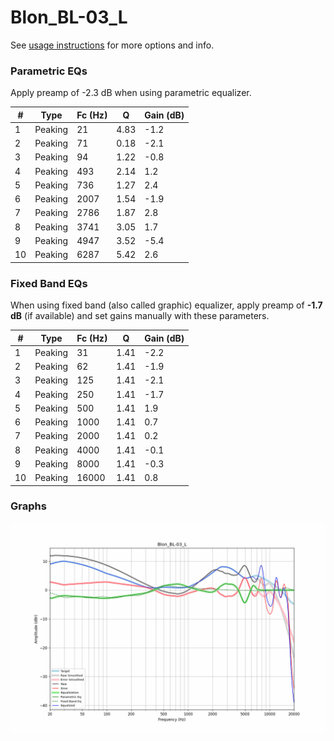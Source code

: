 # Blon_BL-03_L
See [usage instructions](https://github.com/jaakkopasanen/AutoEq#usage) for more options and info.

### Parametric EQs
Apply preamp of -2.3 dB when using parametric equalizer.

|   # | Type    |   Fc (Hz) |    Q |   Gain (dB) |
|-----|---------|-----------|------|-------------|
|   1 | Peaking |        21 | 4.83 |        -1.2 |
|   2 | Peaking |        71 | 0.18 |        -2.1 |
|   3 | Peaking |        94 | 1.22 |        -0.8 |
|   4 | Peaking |       493 | 2.14 |         1.2 |
|   5 | Peaking |       736 | 1.27 |         2.4 |
|   6 | Peaking |      2007 | 1.54 |        -1.9 |
|   7 | Peaking |      2786 | 1.87 |         2.8 |
|   8 | Peaking |      3741 | 3.05 |         1.7 |
|   9 | Peaking |      4947 | 3.52 |        -5.4 |
|  10 | Peaking |      6287 | 5.42 |         2.6 |

### Fixed Band EQs
When using fixed band (also called graphic) equalizer, apply preamp of **-1.7 dB** (if available) and set gains manually with these parameters.

|   # | Type    |   Fc (Hz) |    Q |   Gain (dB) |
|-----|---------|-----------|------|-------------|
|   1 | Peaking |        31 | 1.41 |        -2.2 |
|   2 | Peaking |        62 | 1.41 |        -1.9 |
|   3 | Peaking |       125 | 1.41 |        -2.1 |
|   4 | Peaking |       250 | 1.41 |        -1.7 |
|   5 | Peaking |       500 | 1.41 |         1.9 |
|   6 | Peaking |      1000 | 1.41 |         0.7 |
|   7 | Peaking |      2000 | 1.41 |         0.2 |
|   8 | Peaking |      4000 | 1.41 |        -0.1 |
|   9 | Peaking |      8000 | 1.41 |        -0.3 |
|  10 | Peaking |     16000 | 1.41 |         0.8 |

### Graphs
![](./Blon_BL-03_L.png)
